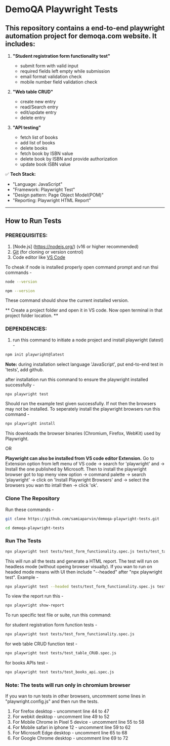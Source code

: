 # DemoQA Playwright Tests

## This repository contains a end-to-end playwright automation project for demoqa.com website. It includes:

1. **"Student registration form functionality test"**
    - submit form with valid input
    - required fields left empty while submission
    - email format validation check
    - mobile number field validation check

2. **"Web table CRUD"**
    - create new entry
    - read/Search entry
    - edit/update entry
    - delete entry

3. **"API testing"**
    - fetch list of books
    - add list of books
    - delete books
    - fetch book by ISBN value
    - delete book by ISBN and provide authorization
    - update book ISBN value


✅ **Tech Stack:**

- "Language: JavaScript"
- "Framework: Playwright Test"
- "Design pattern: Page Object Model(POM)"
- "Reporting: Playwright HTML Report"

---

## How to Run Tests

### PREREQUISITES:
1. [Node.js] (https://nodejs.org/) (v16 or higher recommended)
2. [Git](https://git-scm.com/) (for cloning or version control)
3. Code editor like [VS Code](https://code.visualstudio.com/)

To cheak if node is installed properly open command prompt and run thsi commands -

```bash
node --version
```

```bash
npm --version
```

These command should show the current installed version.

** Create a project folder and open it in VS code. Now open terminal in that project folder location. **

### DEPENDENCIES:

1. run this command to initiate a node project and install playwright (latest) - 
```bash
npm init playwright@latest
```
**Note:** during installation select language 'JavaScript', put end-to-end test in 'tests', add github.

after installation run this command to ensure the playwright installed successfully -
```bash
npx playwright test
```
Should run the example test given successfully. If not then the browsers may not be installed. To seperately install the playwright browsers run this command - 
```bash
npx playwright install
```
This downloads the browser binaries (Chromium, Firefox, WebKit) used by Playwright.

OR

**Playwright can also be installed from VS code editor Extension.**
Go to Extension option from left menu of VS code -> search for 'playwright' and -> Install the one published by Microsoft. Then to install the playwright browser got to top meny view option -> command palette -> search 'playwright' -> click on 'Install Playwright Browsers' and -> select the browsers you wan tto intall then -> click 'ok'.

### Clone The Repository

Run these commands - 
```bash
git clone https://github.com/samiaparvin/demoqa-playwright-tests.git
```
```bash
cd demoqa-playwright-tests
```

### Run The Tests

```bash
npx playwright test tests/test_form_functionality.spec.js tests/test_table_CRUD.spec.js tests/test_books_api.spec.js
```

This will run all the tests and generate a HTML report. The test will run on headless mode (without opeing browser visually). 
If you wan to run on headed mode means with UI then include "--headed" after "npx playwright test". Example - 
```bash
npx playwright test --headed tests/test_form_functionality.spec.js tests/test_table_CRUD.spec.js tests/test_books_api.spec.js
```

To view the report run this  - 
```bash
npx playwright show-report
```

To run specific test file or suite, run this command:  

for student registration form function tests - 
```bash
npx playwright test tests/test_form_functionality.spec.js
```

for web table CRUD function test - 
```bash
npx playwright test tests/test_table_CRUD.spec.js
```

for books APIs test - 
```bash
npx playwright test tests/test_books_api.spec.js
```

### Note: The tests will run only in chromium browser 

If you wan to run tests in other browsers, uncomment some lines in "playwright.config.js" and then run the tests. 

1. For firefox desktop - uncomment line 44 to 47
2. For webkit desktop - uncomment line 49 to 52
3. For Mobile Chrome in Pixel 5 device - uncomment line 55 to 58
4. For Mobile safari in iphone 12 - uncomment line 59 to 62
5. For Microsoft Edge desktop - uncomment line 65 to 68
6. For Google Chrome desktop - uncomment line 69 to 72





